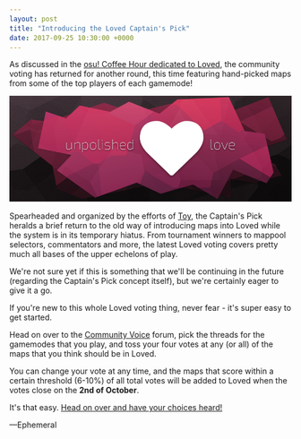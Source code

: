 ```yaml
---
layout: post
title: "Introducing the Loved Captain's Pick"
date: 2017-09-25 10:30:00 +0000
---
```


As discussed in the [osu! Coffee Hour dedicated to Loved](https://www.youtube.com/watch?v=JYLITcBYkC4), the community voting has returned for another round, this time featuring hand-picked maps from some of the top players of each gamemode!

![](/wiki/shared/news/banners/loved.png)

Spearheaded and organized by the efforts of [Toy](https://osu.ppy.sh/u/2757689), the Captain's Pick heralds a brief return to the old way of introducing maps into Loved while the system is in its temporary hiatus. From tournament winners to mappool selectors, commentators and more, the latest Loved voting covers pretty much all bases of the upper echelons of play.

We're not sure yet if this is something that we'll be continuing in the future (regarding the Captain's Pick concept itself), but we're certainly eager to give it a go.

If you're new to this whole Loved voting thing, never fear - it's super easy to get started.

Head on over to the [Community Voice](https://osu.ppy.sh/community/forums/65) forum, pick the threads for the gamemodes that you play, and toss your four votes at any (or all) of the maps that you think should be in Loved.

You can change your vote at any time, and the maps that score within a certain threshold (6-10%) of all total votes will be added to Loved when the votes close on the **2nd of October**.

It's that easy. [Head on over and have your choices heard!](https://osu.ppy.sh/community/forums/65)

—Ephemeral